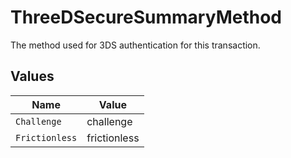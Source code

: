 # ThreeDSecureSummaryMethod

The method used for 3DS authentication for this transaction.


## Values

| Name           | Value          |
| -------------- | -------------- |
| `Challenge`    | challenge      |
| `Frictionless` | frictionless   |